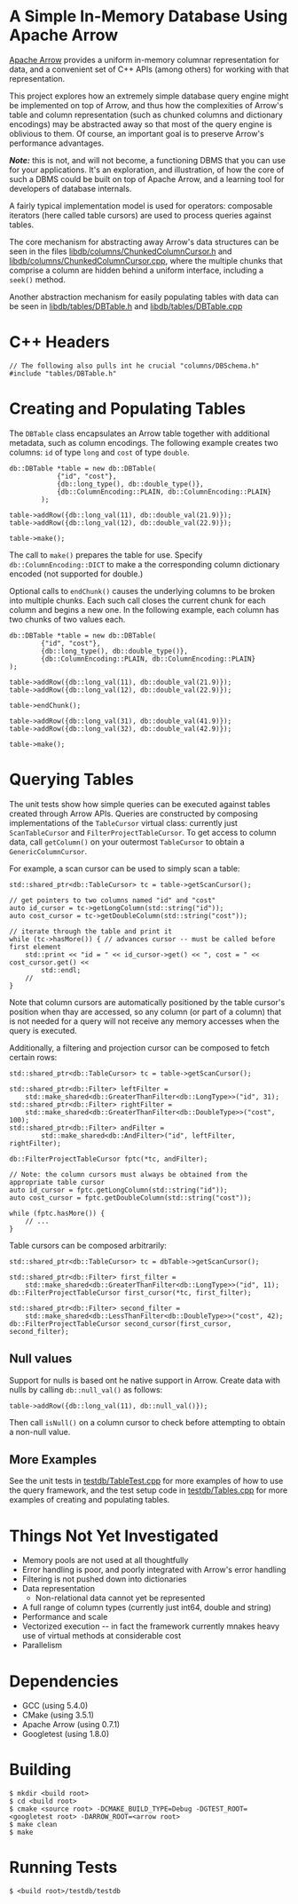
# A Simple In-Memory Database Using Apache Arrow

[Apache Arrow](https://arrow.apache.org/) provides a uniform in-memory columnar representation for data, and
a convenient set of C++ APIs (among others) for working with that representation.

This project explores how an extremely simple database query engine might be implemented on top of Arrow,
and thus how the complexities of Arrow's table and column representation (such as chunked columns
and dictionary encodings) may be
abstracted away so that most of the query engine is oblivious to them. Of course, an important goal is to
preserve Arrow's performance advantages.

**_Note:_** this is not, and will not become, a functioning DBMS that you can use for your applications. It's an
exploration, and illustration, of how the core of such a DBMS could be built on top of Apache Arrow,
and a learning tool for developers of database internals.

A fairly typical implementation model is used for operators: composable iterators
(here called table cursors) are used to process queries against tables.

The core mechanism for abstracting away Arrow's data structures can be seen in the files
[libdb/columns/ChunkedColumnCursor.h](libdb/columns/ChunkedColumnCursor.h)
and
[libdb/columns/ChunkedColumnCursor.cpp](libdb/columns/ChunkedColumnCursor.cpp),
where the multiple chunks that comprise a column are hidden behind a uniform interface, including a `seek()` method.

Another abstraction mechanism for easily populating tables with data can be seen in
[libdb/tables/DBTable.h](libdb/tables/DBTable.h)
and [libdb/tables/DBTable.cpp](libdb/tables/DBTable.cpp)

# C++ Headers

    // The following also pulls int he crucial "columns/DBSchema.h"
    #include "tables/DBTable.h"

# Creating and Populating Tables

The `DBTable` class encapsulates an Arrow table together with additional metadata, such as column encodings.
The following example creates two columns: `id` of type `long` and `cost` of type `double`.

    db::DBTable *table = new db::DBTable(
                {"id", "cost"},
                {db::long_type(), db::double_type()},
                {db::ColumnEncoding::PLAIN, db::ColumnEncoding::PLAIN}
            );

    table->addRow({db::long_val(11), db::double_val(21.9)});
    table->addRow({db::long_val(12), db::double_val(22.9)});

    table->make();

The call to `make()` prepares the table for use.
Specify `db::ColumnEncoding::DICT` to make a the corresponding column dictionary encoded (not supported for double.)

Optional calls to `endChunk()` causes the underlying columns to be broken into multiple chunks. Each such call closes
the current chunk for each column and begins a new one. In the following example, each column has two chunks of
two values each.

    db::DBTable *table = new db::DBTable(
            {"id", "cost"},
            {db::long_type(), db::double_type()},
            {db::ColumnEncoding::PLAIN, db::ColumnEncoding::PLAIN}
    );

    table->addRow({db::long_val(11), db::double_val(21.9)});
    table->addRow({db::long_val(12), db::double_val(22.9)});

    table->endChunk();

    table->addRow({db::long_val(31), db::double_val(41.9)});
    table->addRow({db::long_val(32), db::double_val(42.9)});

    table->make();


# Querying Tables

The unit tests show how simple queries can be executed against tables created through Arrow APIs.
Queries are constructed by composing implementations of the `TableCursor` virtual class: currently just
`ScanTableCursor` and `FilterProjectTableCursor`. To get access to column data, call `getColumn()` on your
outermost `TableCursor` to obtain a `GenericColumnCursor`.

For example, a scan cursor can be used to simply scan a table:

    std::shared_ptr<db::TableCursor> tc = table->getScanCursor();

    // get pointers to two columns named "id" and "cost"
    auto id_cursor = tc->getLongColumn(std::string("id"));
    auto cost_cursor = tc->getDoubleColumn(std::string("cost"));

    // iterate through the table and print it
    while (tc->hasMore()) { // advances cursor -- must be called before first element
        std::print << "id = " << id_cursor->get() << ", cost = " << cost_cursor.get() <<
            std::endl;
        //
    }

Note that column cursors are automatically positioned by the table cursor's position when thay are accessed,
so any column (or part of a column) that is not needed for a query will not receive any memory accesses
when the query is executed.

Additionally, a filtering and projection cursor can be composed to fetch certain rows:

    std::shared_ptr<db::TableCursor> tc = table->getScanCursor();

    std::shared_ptr<db::Filter> leftFilter =
        std::make_shared<db::GreaterThanFilter<db::LongType>>("id", 31);
    std::shared_ptr<db::Filter> rightFilter =
        std::make_shared<db::GreaterThanFilter<db::DoubleType>>("cost", 100);
    std::shared_ptr<db::Filter> andFilter =
            std::make_shared<db::AndFilter>("id", leftFilter, rightFilter);

    db::FilterProjectTableCursor fptc(*tc, andFilter);

    // Note: the column cursors must always be obtained from the appropriate table cursor
    auto id_cursor = fptc.getLongColumn(std::string("id"));
    auto cost_cursor = fptc.getDoubleColumn(std::string("cost"));

    while (fptc.hasMore()) {
        // ...
    }

Table cursors can be composed arbitrarily:

    std::shared_ptr<db::TableCursor> tc = dbTable->getScanCursor();

    std::shared_ptr<db::Filter> first_filter =
        std::make_shared<db::GreaterThanFilter<db::LongType>>("id", 11);
    db::FilterProjectTableCursor first_cursor(*tc, first_filter);

    std::shared_ptr<db::Filter> second_filter =
        std::make_shared<db::LessThanFilter<db::DoubleType>>("cost", 42);
    db::FilterProjectTableCursor second_cursor(first_cursor, second_filter);

## Null values

Support for nulls is based ont he native support in Arrow. Create data with nulls by
calling `db::null_val()` as follows:

    table->addRow({db::long_val(11), db::null_val()});

Then call `isNull()` on a column cursor to check before attempting to obtain a non-null value.


## More Examples

See the unit tests in [testdb/TableTest.cpp](testdb/TableTest.cpp) for more examples of how to use the query
framework, and the test setup code in [testdb/Tables.cpp](testdb/Tables.cpp) for more examples of creating and
populating tables.

# Things Not Yet Investigated

* Memory pools are not used at all thoughtfully
* Error handling is poor, and poorly integrated with Arrow's error handling
* Filtering is not pushed down into dictionaries
* Data representation
  * Non-relational data cannot yet be represented
* A full range of column types (currently just int64, double and string)
* Performance and scale
* Vectorized execution -- in fact the framework currently mnakes heavy use of virtual methods at considerable cost
* Parallelism

# Dependencies

* GCC (using 5.4.0)
* CMake (using 3.5.1)
* Apache Arrow (using 0.7.1)
* Googletest (using 1.8.0)

# Building

    $ mkdir <build root>
    $ cd <build root>
    $ cmake <source root> -DCMAKE_BUILD_TYPE=Debug -DGTEST_ROOT=<googletest root> -DARROW_ROOT=<arrow root>
    $ make clean
    $ make

# Running Tests

    $ <build root>/testdb/testdb


